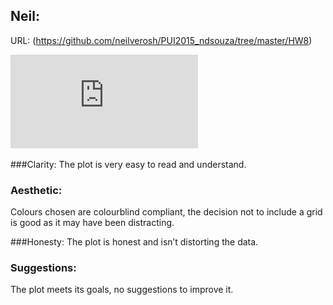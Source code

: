 ## Neil:

URL: (https://github.com/neilverosh/PUI2015_ndsouza/tree/master/HW8)

![alt-text](https://github.com/neilverosh/PUI2015_ndsouza/blob/master/HW8/Comparison%20of%20NASDAQ%20and%20Apple.pdf)

###Clarity:
The plot is very easy to read and understand.

### Aesthetic:
Colours chosen are colourblind compliant, the decision not to include a grid is good as it may have been distracting.

###Honesty:
The plot is honest and isn’t distorting the data.

### Suggestions:
The plot meets its goals, no suggestions to improve it.
